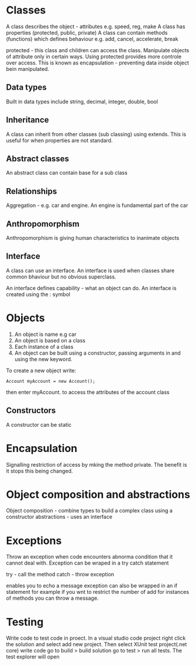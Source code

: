 Classes
=======
A class describes the object - attributes e.g. speed, reg, make
A class has properties (protected, public, private)
A class can contain methods (functions) which defines behaviour e.g. add, cancel, accelerate, break

protected - this class and children can access the class. Manipulate objects of attribute only in certain ways.  Using protected provides more controle over access.
This is known as encapsulation - preventing data inside object bein manipulated.

Data types
----------
Built in data types include string, decimal, integer, double, bool

Inheritance
-------------
A class can inherit from other classes (sub classing) using extends. This is useful for when properties are not standard.

Abstract classes
------------------
An abstract class can contain base for a sub class

Relationships
---------------
Aggregation - e.g. car and engine. An engine is fundamental part of the car

Anthropomorphism
---------------
Anthropomorphism is giving human characteristics to inanimate objects

Interface
------------
A class can use an interface.  An interface is used when classes share common bhaviour but no obvious superclass.

An interface defines capability - what an object can do.  An interface is created using the : symbol

Objects
==========
1. An object is  name e.g car
2. An object is based on a class
3. Each instance of a class
4. An object can be built using a constructor, passing arguments in and using the new keyword.

To create a new object write:

```
Account myAccount = new Account();

```
then enter myAccount. to access the attributes of the account class 

Constructors
-------------
A constructor can be static

Encapsulation
=============
Signalling restriction of access by mking the method private. The benefit is it stops this being changed.

Object composition and abstractions
=======================================
Object composition - combine types to build a complex class using a constructor
abstractions - uses an interface

Exceptions
===========
Throw an exception when code encounters abnorma condition that it cannot deal with. Exception can be wraped in a try catch statement

try - call the method
catch - throw exception

enables you to echo a message
exception can also be wrapped in an if statement for example if you wnt to restrict the number of add for instances of methods you can throw a message.

Testing
=======
Write code to test code in  proect.
In a visual studio code project right click the solution and select add new project.  Then select XUnit test project(.net core)
write code
go to build > build solution
go to test > run all tests.  The test explorer will open

